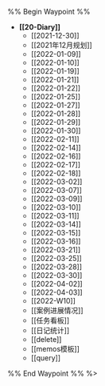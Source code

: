 %% Begin Waypoint %%
- **[[20-Diary]]**
	- [[2021-12-30]]
	- [[2021年12月规划]]
	- [[2022-01-09]]
	- [[2022-01-10]]
	- [[2022-01-19]]
	- [[2022-01-21]]
	- [[2022-01-22]]
	- [[2022-01-25]]
	- [[2022-01-27]]
	- [[2022-01-28]]
	- [[2022-01-29]]
	- [[2022-01-30]]
	- [[2022-02-11]]
	- [[2022-02-14]]
	- [[2022-02-16]]
	- [[2022-02-17]]
	- [[2022-02-18]]
	- [[2022-03-02]]
	- [[2022-03-07]]
	- [[2022-03-09]]
	- [[2022-03-10]]
	- [[2022-03-11]]
	- [[2022-03-14]]
	- [[2022-03-15]]
	- [[2022-03-16]]
	- [[2022-03-21]]
	- [[2022-03-25]]
	- [[2022-03-28]]
	- [[2022-03-30]]
	- [[2022-04-02]]
	- [[2022-04-03]]
	- [[2022-W10]]
	- [[案例进展情况]]
	- [[任务看板]]
	- [[日记统计]]
	- [[delete]]
	- [[memos模板]]
	- [[query]]

%% End Waypoint %%
%>
